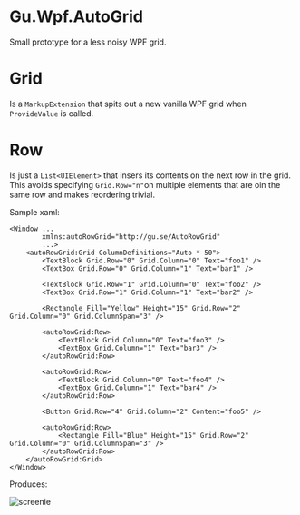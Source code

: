 # Gu.Wpf.AutoGrid

Small prototype for a less noisy WPF grid. 

# Grid
Is a `MarkupExtension` that spits out a new vanilla WPF grid when `ProvideValue` is called.

# Row 
Is just a `List<UIElement>` that insers its contents on the next row in the grid. This avoids specifying `Grid.Row="n"`on multiple elements that are oin the same row and makes reordering trivial.

Sample xaml:

```xaml
<Window ...
        xmlns:autoRowGrid="http://gu.se/AutoRowGrid"
        ...>
    <autoRowGrid:Grid ColumnDefinitions="Auto * 50">
        <TextBlock Grid.Row="0" Grid.Column="0" Text="foo1" />
        <TextBox Grid.Row="0" Grid.Column="1" Text="bar1" />

        <TextBlock Grid.Row="1" Grid.Column="0" Text="foo2" />
        <TextBox Grid.Row="1" Grid.Column="1" Text="bar2" />
        
        <Rectangle Fill="Yellow" Height="15" Grid.Row="2" Grid.Column="0" Grid.ColumnSpan="3" />

        <autoRowGrid:Row>
            <TextBlock Grid.Column="0" Text="foo3" />
            <TextBox Grid.Column="1" Text="bar3" />
        </autoRowGrid:Row>

        <autoRowGrid:Row>
            <TextBlock Grid.Column="0" Text="foo4" />
            <TextBox Grid.Column="1" Text="bar4" />
        </autoRowGrid:Row>

        <Button Grid.Row="4" Grid.Column="2" Content="foo5" />

        <autoRowGrid:Row>
            <Rectangle Fill="Blue" Height="15" Grid.Row="2" Grid.Column="0" Grid.ColumnSpan="3" />
        </autoRowGrid:Row>
    </autoRowGrid:Grid>
</Window>
```

Produces:

![screenie](http://i.imgur.com/kAr50OX.png)
